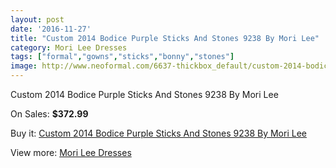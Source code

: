 ```yaml
---
layout: post
date: '2016-11-27'
title: "Custom 2014 Bodice Purple Sticks And Stones 9238 By Mori Lee"
category: Mori Lee Dresses
tags: ["formal","gowns","sticks","bonny","stones"]
image: http://www.neoformal.com/6637-thickbox_default/custom-2014-bodice-purple-sticks-and-stones-9238-by-mori-lee.jpg
---
```

Custom 2014 Bodice Purple Sticks And Stones 9238 By Mori Lee

On Sales: **$372.99**
<a href="https://www.neoformal.com/en/mori-lee-dresses/2404-custom-2014-bodice-purple-sticks-and-stones-9238-by-mori-lee.html"><amp-img layout="responsive" width="600" height="600" src="//www.neoformal.com/6637-thickbox_default/custom-2014-bodice-purple-sticks-and-stones-9238-by-mori-lee.jpg" alt="Custom 2014 Bodice Purple Sticks And Stones 9238 By Mori Lee 0" /></a>
<a href="https://www.neoformal.com/en/mori-lee-dresses/2404-custom-2014-bodice-purple-sticks-and-stones-9238-by-mori-lee.html"><amp-img layout="responsive" width="600" height="600" src="//www.neoformal.com/6638-thickbox_default/custom-2014-bodice-purple-sticks-and-stones-9238-by-mori-lee.jpg" alt="Custom 2014 Bodice Purple Sticks And Stones 9238 By Mori Lee 1" /></a>
<a href="https://www.neoformal.com/en/mori-lee-dresses/2404-custom-2014-bodice-purple-sticks-and-stones-9238-by-mori-lee.html"><amp-img layout="responsive" width="600" height="600" src="//www.neoformal.com/6639-thickbox_default/custom-2014-bodice-purple-sticks-and-stones-9238-by-mori-lee.jpg" alt="Custom 2014 Bodice Purple Sticks And Stones 9238 By Mori Lee 2" /></a>
<a href="https://www.neoformal.com/en/mori-lee-dresses/2404-custom-2014-bodice-purple-sticks-and-stones-9238-by-mori-lee.html"><amp-img layout="responsive" width="600" height="600" src="//www.neoformal.com/6640-thickbox_default/custom-2014-bodice-purple-sticks-and-stones-9238-by-mori-lee.jpg" alt="Custom 2014 Bodice Purple Sticks And Stones 9238 By Mori Lee 3" /></a>

Buy it: [Custom 2014 Bodice Purple Sticks And Stones 9238 By Mori Lee](https://www.neoformal.com/en/mori-lee-dresses/2404-custom-2014-bodice-purple-sticks-and-stones-9238-by-mori-lee.html "Custom 2014 Bodice Purple Sticks And Stones 9238 By Mori Lee")

View more: [Mori Lee Dresses](https://www.neoformal.com/en/22-mori-lee-dresses "Mori Lee Dresses")